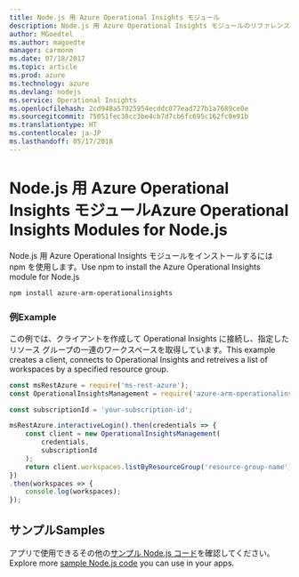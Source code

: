```yaml
---
title: Node.js 用 Azure Operational Insights モジュール
description: Node.js 用 Azure Operational Insights モジュールのリファレンス
author: MGoedtel
ms.author: magoedte
manager: carmonm
ms.date: 07/18/2017
ms.topic: article
ms.prod: azure
ms.technology: azure
ms.devlang: nodejs
ms.service: Operational Insights
ms.openlocfilehash: 2cd948a57925954ecddc077ead727b1a7689ce0e
ms.sourcegitcommit: 75051fec38cc3be4cb7d7cb6fc695c162fc0e91b
ms.translationtype: HT
ms.contentlocale: ja-JP
ms.lasthandoff: 05/17/2018
---
```

# <a name="azure-operational-insights-modules-for-nodejs"></a><span data-ttu-id="559cf-103">Node.js 用 Azure Operational Insights モジュール</span><span class="sxs-lookup"><span data-stu-id="559cf-103">Azure Operational Insights Modules for Node.js</span></span>

<span data-ttu-id="559cf-104">Node.js 用 Azure Operational Insights モジュールをインストールするには npm を使用します。</span><span class="sxs-lookup"><span data-stu-id="559cf-104">Use npm to install the Azure Operational Insights module for Node.js</span></span>

```bash
npm install azure-arm-operationalinsights
```

### <a name="example"></a><span data-ttu-id="559cf-105">例</span><span class="sxs-lookup"><span data-stu-id="559cf-105">Example</span></span> 

<span data-ttu-id="559cf-106">この例では、クライアントを作成して Operational Insights に接続し、指定したリソース グループの一連のワークスペースを取得しています。</span><span class="sxs-lookup"><span data-stu-id="559cf-106">This example creates a client, connects to Operational Insights and retreives a list of workspaces by a specified resource group.</span></span>

```javascript
const msRestAzure = require('ms-rest-azure');
const OperationalInsightsManagement = require('azure-arm-operationalinsights');

const subscriptionId = 'your-subscription-id';

msRestAzure.interactiveLogin().then(credentials => {
    const client = new OperationalInsightsManagement(
        credentials,
        subscriptionId
    );
    return client.workspaces.listByResourceGroup('resource-group-name');
})
.then(workspaces => {
    console.log(workspaces);
});
``` 

## <a name="samples"></a><span data-ttu-id="559cf-107">サンプル</span><span class="sxs-lookup"><span data-stu-id="559cf-107">Samples</span></span>

<span data-ttu-id="559cf-108">アプリで使用できるその他の[サンプル Node.js コード](https://azure.microsoft.com/resources/samples/?platform=nodejs)を確認してください。</span><span class="sxs-lookup"><span data-stu-id="559cf-108">Explore more [sample Node.js code](https://azure.microsoft.com/resources/samples/?platform=nodejs) you can use in your apps.</span></span>
